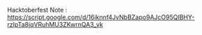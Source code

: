 Hacktoberfest
Note : 
 https://script.google.com/d/16iknnf4JvNbBZapo9AJcO95QIBHY-rzIpTa8jqVRuhMU3ZKwrnQA3_yk
